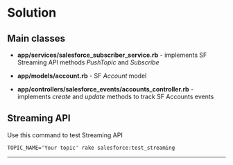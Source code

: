 # Solution

## Main classes

- **app/services/salesforce_subscriber_service.rb** - implements SF Streaming API methods *PushTopic* and *Subscribe*

- **app/models/account.rb** - SF *Account* model

- **app/controllers/salesforce_events/accounts_controller.rb** - implements *create* and *update* methods to track SF Accounts events

## Streaming API
Use this command to test Streaming API

```TOPIC_NAME='Your topic' rake salesforce:test_streaming ```

---